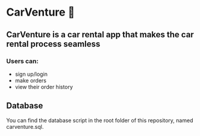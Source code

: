 # CarVenture :car:
## CarVenture is a car rental app that makes the car rental process seamless
### Users can:
- sign up/login
- make orders
- view their order history

## Database
You can find the database script in the root folder of this repository, named carventure.sql.
